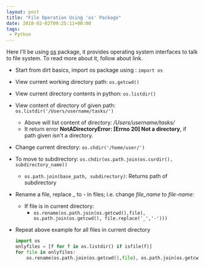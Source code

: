 ```yaml
---
layout: post
title: "File Operation Using 'os' Package"
date: 2018-02-02T09:25:11+00:00
tags:
 - Python
---
```


Here I'll be using [os](https://docs.python.org/3/library/os.html) package, it provides operating system interfaces to talk to file system. To read more about it, follow about link.

* Start from dirt basics, import os package using : `import os`

* View current working directory path: `os.getcwd()`

* View current directory contents in python: `os.listdir()`

* View content of directory of given path: `os.listdir('/Users/username/tasks/')`
    * Above will list content of directory: */Users/username/tasks/*
    * It return error **NotADirectoryError: [Errno 20] Not a directory**, if path given isn't a directory.

* Change current directory: `os.chdir('/home/user/')`

* To move to subdirectory: `os.chdir(os.path.join(os.curdir(), subdirectory_name))`
    * `os.path.join(base_path, subdirectory)`: Returns path of subdirectory 

* Rename a file, replace *_* to *-* in files; i.e. change *file_name* to *file-name*:
    * If file is in current directory: 
        * `os.rename(os.path.join(os.getcwd(),file), os.path.join(os.getcwd(), file.replace('_','-')))`


* Repeat above example for all files in current directory
    ```python
    import os
    onlyfiles = [f for f in os.listdir() if isfile(f)]
    for file in onlyfiles:
        os.rename(os.path.join(os.getcwd(),file), os.path.join(os.getcwd(), file.replace('_','-')))
    ```


